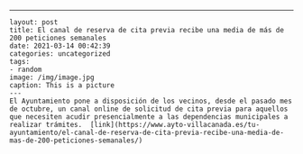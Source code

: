 ---
	layout: post
	title: El canal de reserva de cita previa recibe una media de más de 200 peticiones semanales
	date: 2021-03-14 00:42:39
	categories: uncategorized
	tags:
	- random
	image: /img/image.jpg
	caption: This is a picture
	---
	El Ayuntamiento pone a disposición de los vecinos, desde el pasado mes de octubre, un canal online de solicitud de cita previa para aquellos que necesiten acudir presencialmente a las dependencias municipales a realizar trámites.  [link](https://www.ayto-villacanada.es/tu-ayuntamiento/el-canal-de-reserva-de-cita-previa-recibe-una-media-de-mas-de-200-peticiones-semanales/)
	